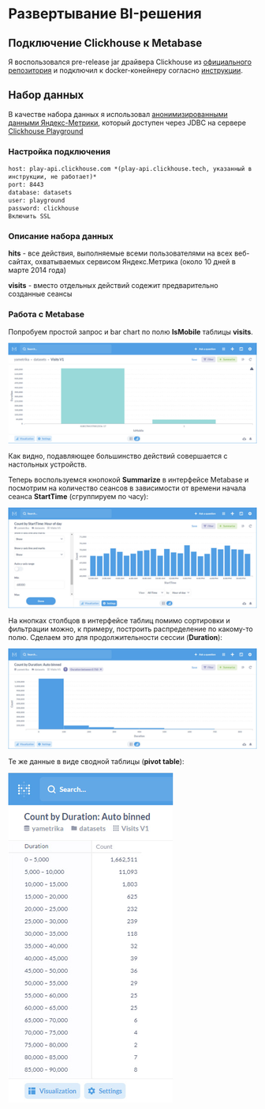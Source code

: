 # Развертывание BI-решения
## Подключение Clickhouse к Metabase

Я воспользовался pre-release jar драйвера Clickhouse из [официального репозитория](https://github.com/enqueue/metabase-clickhouse-driver) и подключил к docker-конейнеру согласно [инструкции](https://github.com/enqueue/metabase-clickhouse-driver#mount-plugins-directory).

## Набор данных

В качестве набора данных я использовал [анонимизированными данными Яндекс-Метрики](https://clickhouse.com/docs/ru/getting-started/example-datasets/metrica/), который доступен через JDBC на сервере [Clickhouse Playground](https://play.clickhouse.com/)

### Настройка подключения

    host: play-api.clickhouse.com *(play-api.clickhouse.tech, указанный в инструкции, не работает)*
    port: 8443
    database: datasets
    user: playground
    password: clickhouse
    Включить SSL

### Описание набора данных

**hits** - все действия, выполняемые всеми пользователями на всех веб-сайтах, охватываемых сервисом Яндекс.Метрика (около 10 дней в марте 2014 года)

**visits** - вместо отдельных действий содежит предварительно созданные сеансы

### Работа с Metabase

Попробуем простой запрос и bar chart по полю **IsMobile** таблицы **visits**.

<img src="https://github.com/asergeenko/clickhouse_metabase_bi_deploy/blob/main/screenshots/visits_ismobile.jpg?raw=true" alt="Визиты с мобильных устройств" />

Как видно, подавляющее большинство действий совершается с настольных устройств.

Теперь воспользуемся кнопокой **Summarize** в интерфейсе Metabase и посмотрим на количество сеансов в зависимости от времени начала сеанса **StartTime** (сгруппируем по часу):

<img src="https://github.com/asergeenko/clickhouse_metabase_bi_deploy/blob/main/screenshots/visits_start_time_summarize.jpg?raw=true" alt="Час начала сессии" />

На кнопках столбцов в интерфейсе таблиц помимо сортировки и фильтрации можно, к примеру, построить распределение по какому-то полю. Сделаем это для продолжительности сессии (**Duration**):

<img src="https://github.com/asergeenko/clickhouse_metabase_bi_deploy/blob/main/screenshots/visits_duration_distribution.jpg?raw=true" alt="Продолжительность сессии" />

Те же данные в виде сводной таблицы (**pivot table**):

<img src="https://github.com/asergeenko/clickhouse_metabase_bi_deploy/blob/main/screenshots/visits_duration_pivot.jpg?raw=true" alt="Продолжительность сессии (сводная таблица)" />
